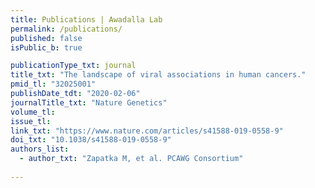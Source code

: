 ```yaml
---
title: Publications | Awadalla Lab
permalink: /publications/
published: false
isPublic_b: true

publicationType_txt: journal
title_txt: "The landscape of viral associations in human cancers."
pmid_tl: "32025001"
publishDate_tdt: "2020-02-06"
journalTitle_txt: "Nature Genetics"
volume_tl: 
issue_tl:
link_txt: "https://www.nature.com/articles/s41588-019-0558-9"
doi_txt: "10.1038/s41588-019-0558-9"
authors_list: 
  - author_txt: "Zapatka M, et al. PCAWG Consortium"
 
---
```

